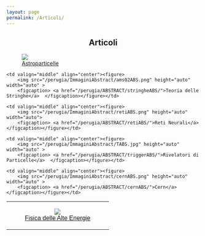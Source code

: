 ```yaml
---
layout: page
permalink: /Articoli/
---
```

<html>
<head>
<style>
table {
  font-family: arial, sans-serif;
  border-collapse: collapse;
  width: 100%;
}


td, th {
  text-align: left;
  padding: 8px;
}

</style>
</head>
<body>
<center><h2><b>Articoli</b></h2></center>
<table>
  <tr style="max-width:500px>
    <td valign="middle" align="center"><figure>
        <img src="/perugia/ImmaginiAbstract/ams02ABS.png" height="auto" width="auto" >
        <figcaption> <a href="/perugia/ABSTRACT/amsABS/">Astroparticelle</a>  </figcaption></figure></td>

    <td valign="middle" align="center"><figure>
        <img src="/perugia/ImmaginiAbstract/ams02ABS.png" height="auto" width="auto" >
        <figcaption> <a href="/perugia/ABSTRACT/stringheABS/">Teoria delle Stringhe</a>  </figcaption></figure></td>

    <td valign="middle" align="center"><figure>
        <img src="/perugia/ImmaginiAbstract/retiABS.png" height="auto" width="auto">
        <figcaption> <a href="/perugia/ABSTRACT/retiABS/">Reti Neurali</a>  </figcaption></figure></td>
  </tr>



  <tr>
    <td valign="middle" align="center"><figure>
        <img src="/perugia/ImmaginiAbstract/na62ABS.png" height="auto" width="auto" >
        <figcaption> <a href="/perugia/ABSTRACT/na62ABS/">Fisica delle Alte Energie</a>  </figcaption></figure></td>

    <td valign="middle" align="center"><figure>
        <img src="/perugia/ImmaginiAbstract/TABS.jpg" height="auto" width="auto" >
        <figcaption> <a href="/perugia/ABSTRACT/triggerABS/">Rivelatori di Particelle</a>  </figcaption></figure></td>

    <td valign="middle" align="center"><figure>
        <img src="/perugia/ImmaginiAbstract/cernABS.png" height="auto" width="auto" >
        <figcaption> <a href="/perugia/ABSTRACT/cernABS/">Cern</a>  </figcaption></figure></td>
  </tr>




</table>
</body>
</html>
